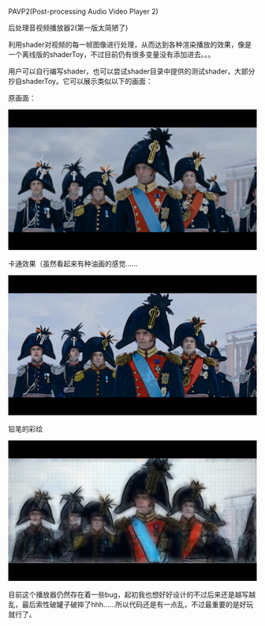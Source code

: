 PAVP2(Post-processing Audio Video Player 2)

后处理音视频播放器2(第一版太简陋了)

利用shader对视频的每一帧图像进行处理，从而达到各种渲染播放的效果，像是一个离线版的shaderToy，不过目前仍有很多变量没有添加进去。。。

用户可以自行编写shader，也可以尝试shader目录中提供的测试shader，大部分抄自shaderToy。它可以展示类似以下的画面：

原画面：

![show0](.\res\show\show0.png)

卡通效果（虽然看起来有种油画的感觉……

![show1](.\res\show\show1.png)

铅笔的彩绘

![show2](.\res\show\show2.png)



目前这个播放器仍然存在着一些bug，起初我也想好好设计的不过后来还是越写越乱，最后索性破罐子破摔了hhh……所以代码还是有一点乱，不过最重要的是好玩就行了。